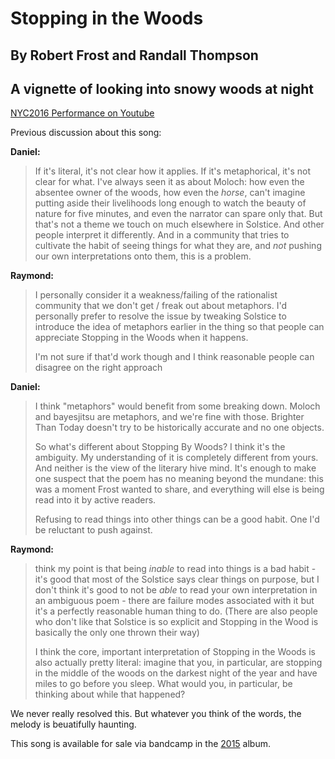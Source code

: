 #  Stopping in the Woods
## By Robert Frost and Randall Thompson
## A vignette of looking into snowy woods at night

[NYC2016 Performance on Youtube](https://www.youtube.com/watch?v=ovDHalP-yLc&list=PL2kAZU4YexD8EtbrNfI6RP0rjsTAIYwK6#t=4m)

Previous discussion about this song:

**Daniel:**

> If it's literal, it's not clear how it applies. If it's metaphorical, it's not clear for what. I've always seen it as about Moloch: how even the absentee owner of the woods, how even the *horse*, can't imagine putting aside their livelihoods long enough to watch the beauty of nature for five minutes, and even the narrator can spare only that. But that's not a theme we touch on much elsewhere in Solstice. And other people interpret it differently. And in a community that tries to cultivate the habit of seeing things for what they are, and *not* pushing our own interpretations onto them, this is a problem.

**Raymond:**

> I personally consider it a weakness/failing of the rationalist community that we don't get / freak out about metaphors. I'd personally prefer to resolve the issue by tweaking Solstice to introduce the idea of metaphors earlier in the thing so that people can appreciate Stopping in the Woods when it happens. 
>
> I'm not sure if that'd work though and I think reasonable people can disagree on the right approach

**Daniel:**

>  I think "metaphors" would benefit from some breaking down. Moloch and bayesjitsu are metaphors, and we're fine with those. Brighter Than Today doesn't try to be historically accurate and no one objects.
> 
> So what's different about Stopping By Woods? I think it's the ambiguity. My understanding of it is completely different from yours. And neither is the view of the literary hive mind. It's enough to make one suspect that the poem has no meaning beyond the mundane: this was a moment Frost wanted to share, and everything will else is being read into it by active readers.
> 
> Refusing to read things into other things can be a good habit. One I'd be reluctant to push against.

**Raymond:**

>  think my point is that being *inable* to read into things is a bad habit - it's good that most of the Solstice says clear things on purpose, but I don't think it's good to not be *able* to read your own interpretation in an ambiguous poem - there are failure modes associated with it but it's a perfectly reasonable human thing to do. (There are also people who don't like that Solstice is so explicit and Stopping in the Wood is basically the only one thrown their way)
>
> I think the core, important interpretation of Stopping in the Woods is also actually pretty literal: imagine that you, in particular, are stopping in the middle of the woods on the darkest night of the year and have miles to go before you sleep. What would you, in particular, be thinking about while that happened?

We never really resolved this.  But whatever you think of the words, the melody is beuatifully haunting.

This song is available for sale via bandcamp in the [2015](https://humanistculture.bandcamp.com/album/solstice-2015) album.

